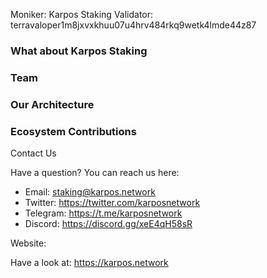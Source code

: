 Moniker: Karpos Staking
Validator: terravaloper1m8jxvxkhuu07u4hrv484rkq9wetk4lmde44z87

### What about Karpos Staking



### Team


### Our Architecture



### Ecosystem Contributions


Contact Us

Have a question? You can reach us here:

- Email: staking@karpos.network
- Twitter: https://twitter.com/karposnetwork
- Telegram: https://t.me/karposnetwork
- Discord: https://discord.gg/xeE4qH58sR

Website:

Have a look at: https://karpos.network
